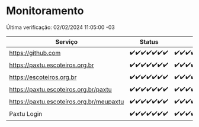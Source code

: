# Monitoramento

Última verificação: 02/02/2024 11:05:00 -03

|Serviço|Status|Últimas 24h|
|---|---|---|
|https://github.com|<span title="2024-01-26: OK=24">✔️</span><span title="2024-01-27: OK=24">✔️</span><span title="2024-01-28: OK=24">✔️</span><span title="2024-01-29: OK=24">✔️</span><span title="2024-01-30: OK=24">✔️</span><span title="2024-01-31: OK=24">✔️</span><span title="2024-02-01: OK=15">✔️</span>|<span title="01/02/2024 12:06:00 -03 : 200">✔️</span><span title="01/02/2024 13:07:00 -03 : 200">✔️</span><span title="01/02/2024 14:05:00 -03 : 200">✔️</span><span title="01/02/2024 15:07:00 -03 : 200">✔️</span><span title="01/02/2024 16:03:00 -03 : 200">✔️</span><span title="01/02/2024 17:06:00 -03 : 200">✔️</span><span title="01/02/2024 18:04:00 -03 : 200">✔️</span><span title="01/02/2024 19:06:00 -03 : 200">✔️</span><span title="01/02/2024 20:06:00 -03 : 200">✔️</span><span title="01/02/2024 21:29:00 -03 : 200">✔️</span><span title="01/02/2024 22:39:00 -03 : 200">✔️</span><span title="01/02/2024 23:12:00 -03 : 200">✔️</span><span title="02/02/2024 00:07:00 -03 : 200">✔️</span><span title="02/02/2024 01:08:00 -03 : 200">✔️</span><span title="02/02/2024 02:06:00 -03 : 200">✔️</span><span title="02/02/2024 03:08:00 -03 : 200">✔️</span><span title="02/02/2024 04:04:00 -03 : 200">✔️</span><span title="02/02/2024 05:08:00 -03 : 200">✔️</span><span title="02/02/2024 06:07:00 -03 : 200">✔️</span><span title="02/02/2024 07:06:00 -03 : 200">✔️</span><span title="02/02/2024 08:03:00 -03 : 200">✔️</span><span title="02/02/2024 09:10:00 -03 : 200">✔️</span><span title="02/02/2024 10:04:00 -03 : 200">✔️</span><span title="02/02/2024 11:05:00 -03 : 200">✔️</span>|
|https://paxtu.escoteiros.org.br|<span title="2024-01-26: OK=24">✔️</span><span title="2024-01-27: OK=24">✔️</span><span title="2024-01-28: OK=24">✔️</span><span title="2024-01-29: OK=24">✔️</span><span title="2024-01-30: OK=24">✔️</span><span title="2024-01-31: OK=24">✔️</span><span title="2024-02-01: OK=15">✔️</span>|<span title="01/02/2024 12:06:00 -03 : 200">✔️</span><span title="01/02/2024 13:07:00 -03 : 200">✔️</span><span title="01/02/2024 14:05:00 -03 : 200">✔️</span><span title="01/02/2024 15:07:00 -03 : 200">✔️</span><span title="01/02/2024 16:03:00 -03 : 200">✔️</span><span title="01/02/2024 17:06:00 -03 : 200">✔️</span><span title="01/02/2024 18:04:00 -03 : 200">✔️</span><span title="01/02/2024 19:06:00 -03 : 200">✔️</span><span title="01/02/2024 20:06:00 -03 : 200">✔️</span><span title="01/02/2024 21:29:00 -03 : 200">✔️</span><span title="01/02/2024 22:39:00 -03 : 200">✔️</span><span title="01/02/2024 23:12:00 -03 : 200">✔️</span><span title="02/02/2024 00:07:00 -03 : 200">✔️</span><span title="02/02/2024 01:08:00 -03 : 200">✔️</span><span title="02/02/2024 02:06:00 -03 : 200">✔️</span><span title="02/02/2024 03:08:00 -03 : 200">✔️</span><span title="02/02/2024 04:04:00 -03 : 200">✔️</span><span title="02/02/2024 05:08:00 -03 : 200">✔️</span><span title="02/02/2024 06:07:00 -03 : 200">✔️</span><span title="02/02/2024 07:06:00 -03 : 200">✔️</span><span title="02/02/2024 08:03:00 -03 : 200">✔️</span><span title="02/02/2024 09:10:00 -03 : 200">✔️</span><span title="02/02/2024 10:04:00 -03 : 200">✔️</span><span title="02/02/2024 11:05:00 -03 : 200">✔️</span>|
|https://escoteiros.org.br|<span title="2024-01-26: OK=24">✔️</span><span title="2024-01-27: OK=24">✔️</span><span title="2024-01-28: OK=24">✔️</span><span title="2024-01-29: OK=24">✔️</span><span title="2024-01-30: OK=24">✔️</span><span title="2024-01-31: OK=24">✔️</span><span title="2024-02-01: OK=15">✔️</span>|<span title="01/02/2024 12:06:00 -03 : 200">✔️</span><span title="01/02/2024 13:07:00 -03 : 200">✔️</span><span title="01/02/2024 14:05:00 -03 : 200">✔️</span><span title="01/02/2024 15:07:00 -03 : 200">✔️</span><span title="01/02/2024 16:03:00 -03 : 200">✔️</span><span title="01/02/2024 17:06:00 -03 : 200">✔️</span><span title="01/02/2024 18:04:00 -03 : 200">✔️</span><span title="01/02/2024 19:06:00 -03 : 200">✔️</span><span title="01/02/2024 20:06:00 -03 : 200">✔️</span><span title="01/02/2024 21:29:00 -03 : 200">✔️</span><span title="01/02/2024 22:39:00 -03 : 200">✔️</span><span title="01/02/2024 23:12:00 -03 : 200">✔️</span><span title="02/02/2024 00:07:00 -03 : 200">✔️</span><span title="02/02/2024 01:08:00 -03 : 200">✔️</span><span title="02/02/2024 02:06:00 -03 : 200">✔️</span><span title="02/02/2024 03:08:00 -03 : 200">✔️</span><span title="02/02/2024 04:04:00 -03 : 200">✔️</span><span title="02/02/2024 05:08:00 -03 : 200">✔️</span><span title="02/02/2024 06:07:00 -03 : 200">✔️</span><span title="02/02/2024 07:06:00 -03 : 200">✔️</span><span title="02/02/2024 08:03:00 -03 : 200">✔️</span><span title="02/02/2024 09:10:00 -03 : 200">✔️</span><span title="02/02/2024 10:04:00 -03 : 200">✔️</span><span title="02/02/2024 11:05:00 -03 : 200">✔️</span>|
|https://paxtu.escoteiros.org.br/paxtu|<span title="2024-01-26: OK=24">✔️</span><span title="2024-01-27: OK=24">✔️</span><span title="2024-01-28: OK=24">✔️</span><span title="2024-01-29: OK=24">✔️</span><span title="2024-01-30: OK=24">✔️</span><span title="2024-01-31: OK=24">✔️</span><span title="2024-02-01: OK=15">✔️</span>|<span title="01/02/2024 12:06:00 -03 : 200">✔️</span><span title="01/02/2024 13:07:00 -03 : 200">✔️</span><span title="01/02/2024 14:05:00 -03 : 200">✔️</span><span title="01/02/2024 15:07:00 -03 : 200">✔️</span><span title="01/02/2024 16:03:00 -03 : 200">✔️</span><span title="01/02/2024 17:06:00 -03 : 200">✔️</span><span title="01/02/2024 18:04:00 -03 : 200">✔️</span><span title="01/02/2024 19:06:00 -03 : 200">✔️</span><span title="01/02/2024 20:06:00 -03 : 200">✔️</span><span title="01/02/2024 21:29:00 -03 : 200">✔️</span><span title="01/02/2024 22:39:00 -03 : 200">✔️</span><span title="01/02/2024 23:12:00 -03 : 200">✔️</span><span title="02/02/2024 00:07:00 -03 : 200">✔️</span><span title="02/02/2024 01:08:00 -03 : 200">✔️</span><span title="02/02/2024 02:06:00 -03 : 200">✔️</span><span title="02/02/2024 03:08:00 -03 : 200">✔️</span><span title="02/02/2024 04:04:00 -03 : 200">✔️</span><span title="02/02/2024 05:08:00 -03 : 200">✔️</span><span title="02/02/2024 06:07:00 -03 : 200">✔️</span><span title="02/02/2024 07:06:00 -03 : 200">✔️</span><span title="02/02/2024 08:03:00 -03 : 200">✔️</span><span title="02/02/2024 09:10:00 -03 : 200">✔️</span><span title="02/02/2024 10:04:00 -03 : 200">✔️</span><span title="02/02/2024 11:05:00 -03 : 200">✔️</span>|
|https://paxtu.escoteiros.org.br/meupaxtu|<span title="2024-01-26: OK=24">✔️</span><span title="2024-01-27: OK=24">✔️</span><span title="2024-01-28: OK=24">✔️</span><span title="2024-01-29: OK=24">✔️</span><span title="2024-01-30: OK=24">✔️</span><span title="2024-01-31: OK=24">✔️</span><span title="2024-02-01: OK=15">✔️</span>|<span title="01/02/2024 12:06:00 -03 : 200">✔️</span><span title="01/02/2024 13:07:00 -03 : 200">✔️</span><span title="01/02/2024 14:05:00 -03 : 200">✔️</span><span title="01/02/2024 15:07:00 -03 : 200">✔️</span><span title="01/02/2024 16:03:00 -03 : 200">✔️</span><span title="01/02/2024 17:06:00 -03 : 200">✔️</span><span title="01/02/2024 18:04:00 -03 : 200">✔️</span><span title="01/02/2024 19:06:00 -03 : 200">✔️</span><span title="01/02/2024 20:06:00 -03 : 200">✔️</span><span title="01/02/2024 21:29:00 -03 : 200">✔️</span><span title="01/02/2024 22:39:00 -03 : 200">✔️</span><span title="01/02/2024 23:12:00 -03 : 200">✔️</span><span title="02/02/2024 00:07:00 -03 : 200">✔️</span><span title="02/02/2024 01:08:00 -03 : 200">✔️</span><span title="02/02/2024 02:06:00 -03 : 200">✔️</span><span title="02/02/2024 03:08:00 -03 : 200">✔️</span><span title="02/02/2024 04:04:00 -03 : 200">✔️</span><span title="02/02/2024 05:08:00 -03 : 200">✔️</span><span title="02/02/2024 06:07:00 -03 : 200">✔️</span><span title="02/02/2024 07:06:00 -03 : 200">✔️</span><span title="02/02/2024 08:03:00 -03 : 200">✔️</span><span title="02/02/2024 09:10:00 -03 : 200">✔️</span><span title="02/02/2024 10:04:00 -03 : 200">✔️</span><span title="02/02/2024 11:05:00 -03 : 200">✔️</span>|
|Paxtu Login|<span title="2024-01-26: OK=24">✔️</span><span title="2024-01-27: OK=24">✔️</span><span title="2024-01-28: OK=24">✔️</span><span title="2024-01-29: OK=24">✔️</span><span title="2024-01-30: OK=24">✔️</span><span title="2024-01-31: OK=24">✔️</span><span title="2024-02-01: OK=15">✔️</span>|<span title="01/02/2024 12:06:00 -03 : 200">✔️</span><span title="01/02/2024 13:07:00 -03 : 200">✔️</span><span title="01/02/2024 14:05:00 -03 : 200">✔️</span><span title="01/02/2024 15:07:00 -03 : 200">✔️</span><span title="01/02/2024 16:03:00 -03 : 200">✔️</span><span title="01/02/2024 17:06:00 -03 : 200">✔️</span><span title="01/02/2024 18:04:00 -03 : 200">✔️</span><span title="01/02/2024 19:06:00 -03 : 200">✔️</span><span title="01/02/2024 20:06:00 -03 : 200">✔️</span><span title="01/02/2024 21:29:00 -03 : 200">✔️</span><span title="01/02/2024 22:39:00 -03 : 200">✔️</span><span title="01/02/2024 23:13:00 -03 : 200">✔️</span><span title="02/02/2024 00:07:00 -03 : 200">✔️</span><span title="02/02/2024 01:08:00 -03 : 200">✔️</span><span title="02/02/2024 02:06:00 -03 : 200">✔️</span><span title="02/02/2024 03:08:00 -03 : 200">✔️</span><span title="02/02/2024 04:04:00 -03 : 200">✔️</span><span title="02/02/2024 05:08:00 -03 : 200">✔️</span><span title="02/02/2024 06:07:00 -03 : 200">✔️</span><span title="02/02/2024 07:06:00 -03 : 200">✔️</span><span title="02/02/2024 08:03:00 -03 : 200">✔️</span><span title="02/02/2024 09:10:00 -03 : 200">✔️</span><span title="02/02/2024 10:04:00 -03 : 200">✔️</span><span title="02/02/2024 11:05:00 -03 : 200">✔️</span>|
